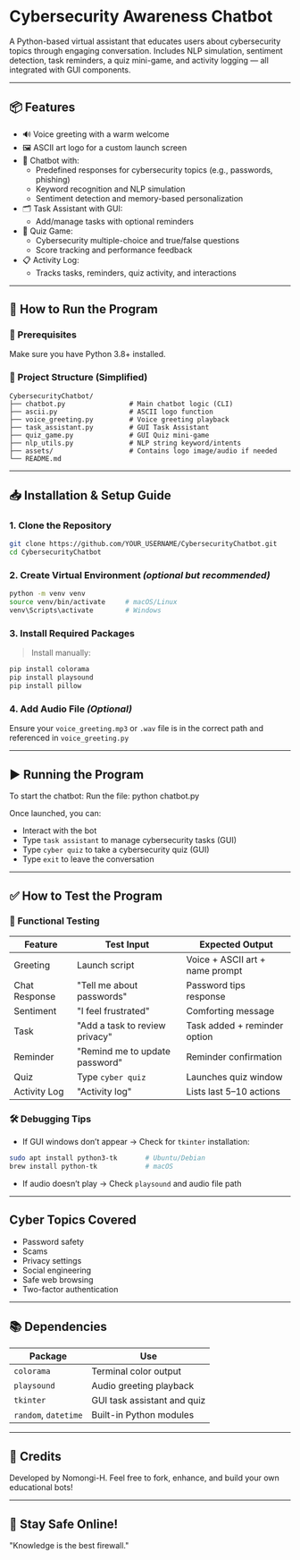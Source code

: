 #  Cybersecurity Awareness Chatbot

A Python-based virtual assistant that educates users about cybersecurity topics through engaging conversation. Includes NLP simulation, sentiment detection, task reminders, a quiz mini-game, and activity logging — all integrated with GUI components.

---

## 📦 Features

- 🔊 Voice greeting with a warm welcome
- 🖼️ ASCII art logo for a custom launch screen
- 🤖 Chatbot with:
  - Predefined responses for cybersecurity topics (e.g., passwords, phishing)
  - Keyword recognition and NLP simulation
  - Sentiment detection and memory-based personalization
- 🗂️ Task Assistant with GUI:
  - Add/manage tasks with optional reminders
- 🧠 Quiz Game:
  - Cybersecurity multiple-choice and true/false questions
  - Score tracking and performance feedback
- 📋 Activity Log:
  - Tracks tasks, reminders, quiz activity, and interactions

---

## 🚀 How to Run the Program

### 🔧 Prerequisites

Make sure you have Python 3.8+ installed.

### 📁 Project Structure (Simplified)

```
CybersecurityChatbot/
├── chatbot.py                # Main chatbot logic (CLI)
├── ascii.py                  # ASCII logo function
├── voice_greeting.py         # Voice greeting playback
├── task_assistant.py         # GUI Task Assistant
├── quiz_game.py              # GUI Quiz mini-game
├── nlp_utils.py              # NLP string keyword/intents
├── assets/                   # Contains logo image/audio if needed
└── README.md
```

---

## 📥 Installation & Setup Guide

### 1. Clone the Repository

```bash
git clone https://github.com/YOUR_USERNAME/CybersecurityChatbot.git
cd CybersecurityChatbot
```

### 2. Create Virtual Environment *(optional but recommended)*

```bash
python -m venv venv
source venv/bin/activate     # macOS/Linux
venv\Scripts\activate        # Windows
```

### 3. Install Required Packages


> Install manually:

```bash
pip install colorama
pip install playsound
pip install pillow
```

### 4. Add Audio File *(Optional)*

Ensure your `voice_greeting.mp3` or `.wav` file is in the correct path and referenced in `voice_greeting.py`

---

## ▶️ Running the Program

To start the chatbot:
Run the file:
python chatbot.py

Once launched, you can:

- Interact with the bot
- Type `task assistant` to manage cybersecurity tasks (GUI)
- Type `cyber quiz` to take a cybersecurity quiz (GUI)
- Type `exit` to leave the conversation

---

## ✅ How to Test the Program

### 🧪 Functional Testing

| Feature       | Test Input                     | Expected Output                 |
| ------------- | ------------------------------ | ------------------------------- |
| Greeting      | Launch script                  | Voice + ASCII art + name prompt |
| Chat Response | "Tell me about passwords"      | Password tips response          |
| Sentiment     | "I feel frustrated"            | Comforting message              |
| Task          | "Add a task to review privacy" | Task added + reminder option    |
| Reminder      | "Remind me to update password" | Reminder confirmation           |
| Quiz          | Type `cyber quiz`              | Launches quiz window            |
| Activity Log  | "Activity log"                 | Lists last 5–10 actions         |

### 🛠 Debugging Tips

- If GUI windows don’t appear → Check for `tkinter` installation:

```bash
sudo apt install python3-tk       # Ubuntu/Debian
brew install python-tk            # macOS
```

- If audio doesn’t play → Check `playsound` and audio file path

---

## Cyber Topics Covered

- Password safety
- Scams
- Privacy settings
- Social engineering
- Safe web browsing
- Two-factor authentication

---

## 📚 Dependencies

| Package              | Use                         |
| -------------------- | --------------------------- |
| `colorama`           | Terminal color output       |
| `playsound`          | Audio greeting playback     |
| `tkinter`            | GUI task assistant and quiz |
| `random`, `datetime` | Built-in Python modules     |

---

## 🧠 Credits

Developed by Nomongi-H. Feel free to fork, enhance, and build your own educational bots!

---

## 🔐 Stay Safe Online!

"Knowledge is the best firewall."

